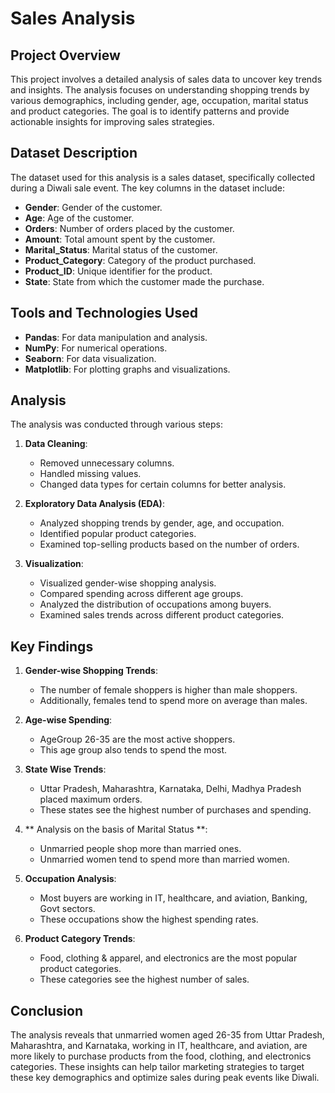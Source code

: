 
# Sales Analysis

## Project Overview

This project involves a detailed analysis of sales data to uncover key trends and insights. The analysis focuses on understanding shopping trends by various demographics, including gender, age, occupation, marital status and product categories. The goal is to identify patterns and provide actionable insights for improving sales strategies.

## Dataset Description

The dataset used for this analysis is a sales dataset, specifically collected during a Diwali sale event. The key columns in the dataset include:

- **Gender**: Gender of the customer.
- **Age**: Age of the customer.
- **Orders**: Number of orders placed by the customer.
- **Amount**: Total amount spent by the customer.
- **Marital_Status**: Marital status of the customer.
- **Product_Category**: Category of the product purchased.
- **Product_ID**: Unique identifier for the product.
- **State**: State from which the customer made the purchase.

## Tools and Technologies Used

- **Pandas**: For data manipulation and analysis.
- **NumPy**: For numerical operations.
- **Seaborn**: For data visualization.
- **Matplotlib**: For plotting graphs and visualizations.

## Analysis

The analysis was conducted through various steps:

1. **Data Cleaning**: 
    - Removed unnecessary columns.
    - Handled missing values.
    - Changed data types for certain columns for better analysis.

2. **Exploratory Data Analysis (EDA)**:
    - Analyzed shopping trends by gender, age, and occupation.
    - Identified popular product categories.
    - Examined top-selling products based on the number of orders.

3. **Visualization**:
    - Visualized gender-wise shopping analysis.
    - Compared spending across different age groups.
    - Analyzed the distribution of occupations among buyers.
    - Examined sales trends across different product categories.

## Key Findings

1. **Gender-wise Shopping Trends**:
    - The number of female shoppers is higher than male shoppers.
    - Additionally, females tend to spend more on average than males.

2. **Age-wise Spending**:
    - AgeGroup 26-35 are the most active shoppers.
    - This age group also tends to spend the most.
      
3. **State Wise Trends**:
    - Uttar Pradesh, Maharashtra, Karnataka, Delhi, Madhya Pradesh placed maximum orders.
    - These states see the highest number of purchases and spending.

4. ** Analysis on the basis of Marital Status **:
    - Unmarried people shop more than married ones.
    - Unmarried women tend to spend more than married women.
      
5. **Occupation Analysis**:
    - Most buyers are working in IT, healthcare, and aviation, Banking, Govt sectors.
    - These occupations show the highest spending rates.

6. **Product Category Trends**:
    - Food, clothing & apparel, and electronics are the most popular product categories.
    - These categories see the highest number of sales.

## Conclusion

The analysis reveals that unmarried women aged 26-35 from Uttar Pradesh, Maharashtra, and Karnataka, working in IT, healthcare, and aviation, are more likely to purchase products from the food, clothing, and electronics categories. These insights can help tailor marketing strategies to target these key demographics and optimize sales during peak events like Diwali.

